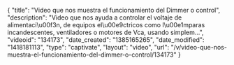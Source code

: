 {
    "title": "Video que nos muestra el funcionamiento del Dimmer o control",
    "description": "Video que nos ayuda a controlar el voltaje de alimentaci\u00f3n, de equipos el\u00e9ctricos como l\u00e1mparas incandescentes, ventiladores o motores de Vca, usando simplem...",
    "videoid": "134173",
    "date_created": "1385165265",
    "date_modified": "1418181113",
    "type": "captivate",
    "layout": "video",
    "url": "\/v\/video-que-nos-muestra-el-funcionamiento-del-dimmer-o-control\/134173"
}